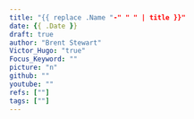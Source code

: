 ```yaml
---
title: "{{ replace .Name "-" " " | title }}"
date: {{ .Date }}
draft: true
author: "Brent Stewart"
Victor_Hugo: "true"
Focus_Keyword: ""
picture: "n"
github: ""
youtube: ""
refs: [""]
tags: [""]
---
```

